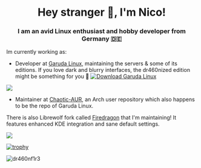 <h1 align="center">Hey stranger 👋, I'm Nico!</h1>
<h3 align="center">I am an avid Linux enthusiast and hobby developer from Germany 🇩🇪</h3>

Im currently working as:
- Developer at [Garuda Linux](https://garudalinux.org), maintaining the servers & some of its editions. If you love dark and blurry interfaces, the dr460nized edition might be something for you 🐉 [![Download Garuda Linux](https://img.shields.io/sourceforge/dt/garuda-linux.svg)](https://sourceforge.net/projects/garuda-linux/files/latest/download) 

<img src=https://gitlab.com/garuda-linux/website/garuda/-/raw/master/images/garuda/download/dr460nized/garuda-dr460nized.png/>

- Maintainer at [Chaotic-AUR](https://chaotic.cx), an Arch user repository which also happens to be the repo of Garuda Linux.


There is also Librewolf fork called [Firedragon](https://github.com/dr460nf1r3/firedragon-browser) that I'm maintaining! It features enhanced KDE integration and sane default settings.

<img src=https://gitlab.com/dr460nf1r3/dragonwolf-settings/-/raw/master/about.png/>

[![trophy](https://github-profile-trophy.vercel.app/?username=dr460nf1r3&theme=onedark)](https://github.com/ryo-ma/github-profile-trophy)

<p align="left"> <img src="https://komarev.com/ghpvc/?username=dr460nf1r3&label=Profile%20views&color=0e75b6&style=flat" alt="dr460nf1r3" /> </p>
